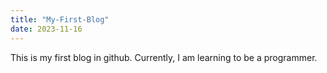 ```yaml
---
title: "My-First-Blog"
date: 2023-11-16
---
```

This is my first blog in github. Currently, I am learning to be a programmer. 
